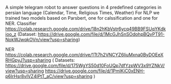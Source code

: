 A simple telegram robot to answer questions in 4 predefined categories in persian language (Calendar, Time, Religious Times, Weather)
For NLP we trained two models based on Parsbert, one for calssification and one for NER.
Classifier https://colab.research.google.com/drive/18n2hKbVstr6ycq49BB9FSUqYKdkioo_z
 (Dataset: https://drive.google.com/file/d/1McGJhSnSOdohpBQvPT91-NokWJwqkOVn/view?usp=sharing)
 
NER https://colab.research.google.com/drive/1Tt7h2VNCYZ6liuMxna0ByDOEeXRHGpyJ?usp=sharing
  (
  Datasets:
        https://drive.google.com/file/d/175WgYS50d10FoUQp7dfYzpWV3x9YZNkV/view?usp=sharing
        https://drive.google.com/file/d/1PmlKiC0xENH-p6IrHsr8vIVZ4IPtT_aC/view?usp=sharing
        )

